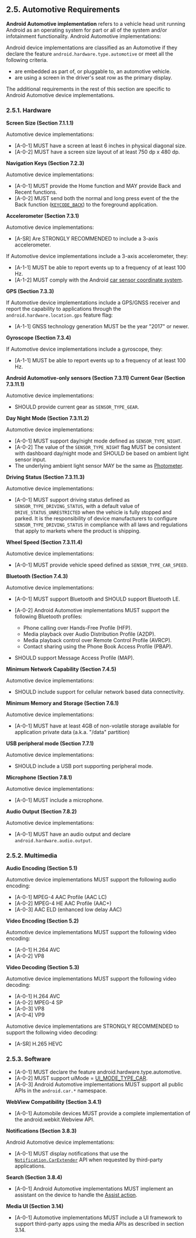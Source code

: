 ## 2.5\. Automotive Requirements

**Android Automotive implementation** refers to a vehicle head unit running
Android as an operating system for part or all of the system and/or
infotainment functionality. Android Automotive implementations:

Android device implementations are classified as an Automotive if they declare
the feature `android.hardware.type.automotive` or meet all the following
criteria.

*   are embedded as part of, or pluggable to, an automotive vehicle.
*   are using a screen in the driver's seat row as the primary display.

The additional requirements in the rest of this section are specific to Android
Automotive device implementations.

### 2.5.1\. Hardware

**Screen Size (Section 7.1.1.1)**

Automotive device implementations:

*   [A-0-1] MUST have a screen at least 6 inches in physical diagonal size.
*   [A-0-2] MUST have a screen size layout of at least 750 dp x 480 dp.

**Navigation Keys (Section 7.2.3)**

Automotive device implementations:

*   [A-0-1] MUST provide the Home function and MAY provide Back and Recent
    functions.
*   [A-0-2] MUST send both the normal and long press event of the the Back
    function
    ([`KEYCODE_BACK`](http://developer.android.com/reference/android/view/KeyEvent.html#KEYCODE_BACK))
    to the foreground application.

**Accelerometer (Section 7.3.1)**

Automotive device implementations:

*   [A-SR] Are STRONGLY RECOMMENDED to include a 3-axis accelerometer.

If Automotive device implementations include a 3-axis accelerometer, they:

*   [A-1-1] MUST be able to report events up to a frequency of at least 100 Hz.
*   [A-1-2] MUST comply with the Android
    [car sensor coordinate system](
    http://source.android.com/devices/sensors/sensor-types.html#auto_axes).

**GPS (Section 7.3.3)**

If Automotive device implementations include a GPS/GNSS receiver and report
the capability to applications through the `android.hardware.location.gps`
feature flag:

*   [A-1-1] GNSS technology generation MUST be the year "2017" or newer.

**Gyroscope (Section 7.3.4)**

If Automotive device implementations include a gyroscope, they:

*   [A-1-1] MUST be able to report events up to a frequency of at least 100 Hz.

**Android Automotive-only sensors (Section 7.3.11)**
**Current Gear (Section 7.3.11.1)**

Automotive device implementations:

*    SHOULD provide current gear as `SENSOR_TYPE_GEAR`.

**Day Night Mode (Section 7.3.11.2)**

Automotive device implementations:

*    [A-0-1] MUST support day/night mode defined as `SENSOR_TYPE_NIGHT`.
*    [A-0-2] The value of the `SENSOR_TYPE_NIGHT` flag MUST be consistent with
     dashboard day/night mode and SHOULD be based on ambient light sensor input.
*    The underlying ambient light sensor MAY be the same as
[Photometer](#7_3_7_photometer).

**Driving Status (Section 7.3.11.3)**

Automotive device implementations:

*    [A-0-1] MUST support driving status defined as
     `SENSOR_TYPE_DRIVING_STATUS`, with a default value of
     `DRIVE_STATUS_UNRESTRICTED` when the vehicle is fully stopped and parked.
     It is the responsibility of device manufacturers to configure
     `SENSOR_TYPE_DRIVING_STATUS` in compliance with all laws and regulations
     that apply to markets where the product is shipping.

**Wheel Speed (Section 7.3.11.4)**

Automotive device implementations:

*    [A-0-1] MUST provide vehicle speed defined as `SENSOR_TYPE_CAR_SPEED`.

**Bluetooth (Section 7.4.3)**

Automotive device implementations:

*    [A-0-1] MUST support Bluetooth and SHOULD support Bluetooth LE.

*    [A-0-2] Android Automotive implementations MUST support the following
     Bluetooth profiles:
     * Phone calling over Hands-Free Profile (HFP).
     * Media playback over Audio Distribution Profile (A2DP).
     * Media playback control over Remote Control Profile (AVRCP).
     * Contact sharing using the Phone Book Access Profile (PBAP).
*    SHOULD support Message Access Profile (MAP).

**Minimum Network Capability (Section 7.4.5)**

Automotive device implementations:

*   SHOULD include support for cellular network based data connectivity.

**Minimum Memory and Storage (Section 7.6.1)**

Automotive device implementations:

*   [A-0-1] MUST have at least 4GB of non-volatile storage available for
    application private data (a.k.a. "/data" partition)

**USB peripheral mode (Section 7.7.1)**

Automotive device implementations:

*   SHOULD include a USB port supporting peripheral mode.

**Microphone (Section 7.8.1)**

Automotive device implementations:

*    [A-0-1] MUST include a microphone.

**Audio Output (Section 7.8.2)**

Automotive device implementations:

*   [A-0-1] MUST have an audio output and declare
    `android.hardware.audio.output`.

### 2.5.2\. Multimedia

**Audio Encoding (Section 5.1)**

Automotive device implementations MUST support the following audio encoding:

*    [A-0-1] MPEG-4 AAC Profile (AAC LC)
*    [A-0-2] MPEG-4 HE AAC Profile (AAC+)
*    [A-0-3] AAC ELD (enhanced low delay AAC)

**Video Encoding (Section 5.2)**

Automotive device implementations MUST support the following video encoding:

*    [A-0-1] H.264 AVC
*    [A-0-2] VP8

**Video Decoding (Section 5.3)**

Automotive device implementations MUST support the following video decoding:

*    [A-0-1] H.264 AVC
*    [A-0-2] MPEG-4 SP
*    [A-0-3] VP8
*    [A-0-4] VP9

Automotive device implementations are STRONGLY RECOMMENDED to support the
following video decoding:

*    [A-SR] H.265 HEVC

### 2.5.3\. Software

*   [A-0-1] MUST declare the feature android.hardware.type.automotive.
*   [A-0-2] MUST support uiMode =
    [UI_MODE_TYPE_CAR](http://developer.android.com/reference/android/content/res/Configuration.html#UI_MODE_TYPE_CAR).
*   [A-0-3] Android Automotive implementations MUST support all public APIs in the
`android.car.*` namespace.

**WebView Compatibility (Section 3.4.1)**

*   [A-0-1] Automobile devices MUST provide a complete implementation of the android.webkit.Webview API.

**Notifications (Section 3.8.3)**

Android Automotive device implementations:

*   [A-0-1] MUST display notifications that use the [`Notification.CarExtender`](
    https://developer.android.com/reference/android/app/Notification.CarExtender.html) API when
    requested by third-party applications.

**Search (Section 3.8.4)**

*   [A-0-1] Android Automotive implementations MUST implement an assistant on
    the device to handle the [Assist action](
    http://developer.android.com/reference/android/content/Intent.html#ACTION_ASSIST).


**Media UI (Section 3.14)**

*   [A-0-1] Automotive implementations MUST include a UI framework to support
    third-party apps using the media APIs as described in section 3.14.
